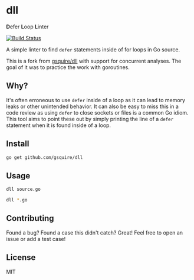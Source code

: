 # dll

**D**efer **L**oop **L**inter

[![Build Status](https://cloud.drone.io/api/badges/hamburghammer/dll/status.svg)](https://cloud.drone.io/hamburghammer/dll)

A simple linter to find `defer` statements inside of for loops in Go source.

This is a fork from [gsquire/dll](https://github.com/gsquire/dll) with support for concurrent analyses. The goal of it was to practice the work with goroutines.


## Why?
It's often erroneous to use `defer` inside of a loop as it can lead to memory leaks or other
unintended behavior. It can also be easy to miss this in a code review as using `defer` to
close sockets or files is a common Go idiom. This tool aims to point these out by simply printing
the line of a `defer` statement when it is found inside of a loop.

## Install

```sh
go get github.com/gsquire/dll
```

## Usage

```sh
dll source.go

dll *.go
```

## Contributing
Found a bug? Found a case this didn't catch? Great! Feel free to open an issue or add a test case!

## License
MIT
